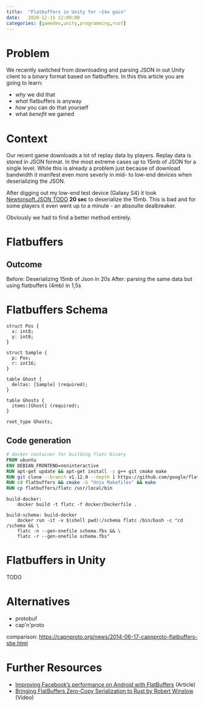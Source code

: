 ```yaml
---
title:  "Flatbuffers in Unity for ~14x gain"
date:   2020-12-15 12:00:00
categories: [gamedev,unity,programming,rust]
---
```


# Problem

We recently switched from downloading and parsing JSON in out Unity client to a binary format based on flatbuffers.
In this this article you are going to learn:

* *why* we did that
* *what* flatbuffers is anyway
* *how* you can do that yourself
* what *benefit* we gained

# Context

Our recent game downloads a lot of replay data by players. Replay data is stored in JSON format. In the most extreme cases up to 15mb of JSON for a single level.
While this is already a problem just because of download bandwidth it manifest even more severly in mid- to low-end devices when deserializing the JSON.

After digging out my low-end test device (Galaxy S4) it took [Newtonsoft.JSON TODO](TODO) **20 sec** to deserialize the 15mb. This is bad and for some players it even went up to a minute - an absoulte dealbreaker.

Obviously we had to find a better method entirely.

# Flatbuffers


## Outcome

Before: Deserializing 15mb of Json in 20s
After: parsing the same data but using flatbuffers (4mb) in 1,5s

# Flatbuffers Schema

```fbs
struct Pos {
  x: int8;
  y: int8;
}

struct Sample {
  p: Pos;
  r: int16;
}

table Ghost {
  deltas: [Sample] (required);
}

table Ghosts {
  items:[Ghost] (required);
}

root_type Ghosts;
```

## Code generation

```Dockerfile
# docker container for building flatc binary
FROM ubuntu
ENV DEBIAN_FRONTEND=noninteractive
RUN apt-get update && apt-get install -y g++ git cmake make
RUN git clone --branch v1.12.0 --depth 1 https://github.com/google/flatbuffers.git
RUN cd flatbuffers && cmake -G "Unix Makefiles" && make
RUN cp flatbuffers/flatc /usr/local/bin
```

```make
build-docker:
	docker build -t flatc -f docker/Dockerfile .

build-schema: build-docker
	docker run -it -v $(shell pwd):/schema flatc /bin/bash -c "cd /schema && \
	flatc -n --gen-onefile schema.fbs && \
	flatc -r --gen-onefile schema.fbs"
```

# Flatbuffers in Unity

TODO

# Alternatives

* protobuf
* cap'n'proto

comparison: https://capnproto.org/news/2014-06-17-capnproto-flatbuffers-sbe.html

# Further Resources

* [Improving Facebook’s performance on Android with FlatBuffers](https://engineering.fb.com/2015/07/31/android/improving-facebook-s-performance-on-android-with-flatbuffers/) (Article)
* [Bringing FlatBuffers Zero-Copy Serialization to Rust by Robert Winslow](https://www.youtube.com/watch?v=YsiQDX20lXI) (Video)